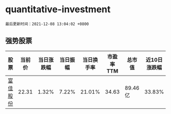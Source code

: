 # quantitative-investment

`最后更新时间：2021-12-08 13:04:02 +0800`

## 强势股票

|股票|当前价|当日涨跌幅|当日振幅|当日换手率|市盈率TTM|总市值|近10日涨跌幅|
|----|----|----|----|----|----|----|----|
|[富佳股份](https://xueqiu.com/S/SH603219)|22.31|1.32%|7.22%|21.01%|34.63|89.46亿|33.83%|
